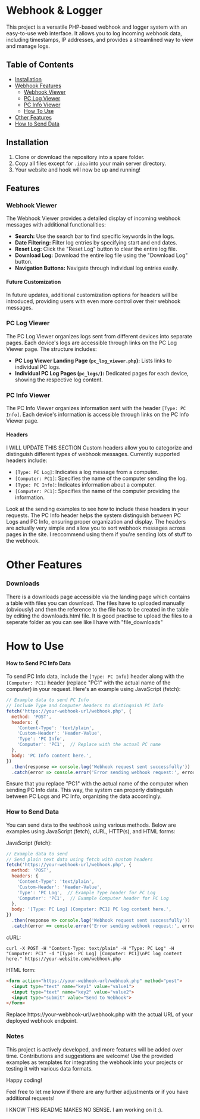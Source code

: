 # Webhook & Logger

This project is a versatile PHP-based webhook and logger system with an easy-to-use web interface. It allows you to log incoming webhook data, including timestamps, IP addresses, and provides a streamlined way to view and manage logs.

## Table of Contents
- [Installation](#installation)
- [Webhook Features](#features)
    - [Webhook Viewer](#webhook-viewer)
    - [PC Log Viewer](#pc-log-viewer)
    - [PC Info Viewer](#pc-info-viewer)
    - [How To Use](#how-to-use)
- [Other Features](#other-features)
- [How to Send Data](#how-to-send-data)

## Installation
1. Clone or download the repository into a spare folder.
2. Copy all files except for `.idea` into your main server directory.
3. Your website and hook will now be up and running!

## Features

### Webhook Viewer
The Webhook Viewer provides a detailed display of incoming webhook messages with additional functionalities:

- **Search:** Use the search bar to find specific keywords in the logs.
- **Date Filtering:** Filter log entries by specifying start and end dates.
- **Reset Log:** Click the "Reset Log" button to clear the entire log file.
- **Download Log:** Download the entire log file using the "Download Log" button.
- **Navigation Buttons:** Navigate through individual log entries easily.

#### Future Customization
In future updates, additional customization options for headers will be introduced, providing users with even more control over their webhook messages.

### PC Log Viewer
The PC Log Viewer organizes logs sent from different devices into separate pages. Each device's logs are accessible through links on the PC Log Viewer page. The structure includes:

- **PC Log Viewer Landing Page (`pc_log_viewer.php`):** Lists links to individual PC logs.
- **Individual PC Log Pages (`pc_logs/`):** Dedicated pages for each device, showing the respective log content.

### PC Info Viewer
The PC Info Viewer organizes information sent with the header `[Type: PC Info]`. Each device's information is accessible through links on the PC Info Viewer page.



#### Headers
I WILL UPDATE THIS SECTION
Custom headers allow you to categorize and distinguish different types of webhook messages. Currently supported headers include:

- `[Type: PC Log]`: Indicates a log message from a computer.
- `[Computer: PC1]`: Specifies the name of the computer sending the log.
- `[Type: PC Info]`: Indicates information about a computer.
- `[Computer: PC1]`: Specifies the name of the computer providing the information.

Look at the sending examples to see how to include these headers in your requests. The PC Info header helps the system distinguish between PC Logs and PC Info, ensuring proper organization and display.
The headers are actually very simple and allow you to sort webhook messages across pages in the site. I reccommend using them if you're sending lots of stuff to the webhook.

# Other Features

### Downloads
There is a downloads page accessible via the landing page which contains a table with files you can download. The files have to uploaded manually (obviously) and then the reference to the file has to be created in the table by editing the downloads.html file. It is good practise to upload the files to a seperate folder as you can see like I have with "file_downloads"

# How to Use

#### How to Send PC Info Data
To send PC Info data, include the `[Type: PC Info]` header along with the `[Computer: PC1]` header (replace "PC1" with the actual name of the computer) in your request. Here's an example using JavaScript (fetch):

```javascript
// Example data to send PC Info
// Include Type and Computer headers to distinguish PC Info
fetch('https://your-webhook-url/webhook.php', {
  method: 'POST',
  headers: {
    'Content-Type': 'text/plain',
    'Custom-Header': 'Header-Value',
    'Type': 'PC Info',
    'Computer': 'PC1',  // Replace with the actual PC name
  },
  body: 'PC Info content here.',
})
  .then(response => console.log('Webhook request sent successfully'))
  .catch(error => console.error('Error sending webhook request:', error));
```
Ensure that you replace "PC1" with the actual name of the computer when sending PC Info data. This way, the system can properly distinguish between PC Logs and PC Info, organizing the data accordingly.

### How to Send Data

You can send data to the webhook using various methods. Below are examples using JavaScript (fetch), cURL, HTTP(s), and HTML forms:

JavaScript (fetch):

```javascript
// Example data to send
// Send plain text data using fetch with custom headers
fetch('https://your-webhook-url/webhook.php', {
  method: 'POST',
  headers: {
    'Content-Type': 'text/plain',
    'Custom-Header': 'Header-Value',
    'Type': 'PC Log',  // Example Type header for PC Log
    'Computer': 'PC1',  // Example Computer header for PC Log
  },
  body: '[Type: PC Log] [Computer: PC1] PC log content here.',
})
  .then(response => console.log('Webhook request sent successfully'))
  .catch(error => console.error('Error sending webhook request:', error));
```

cURL:
```
curl -X POST -H "Content-Type: text/plain" -H "Type: PC Log" -H "Computer: PC1" -d "[Type: PC Log] [Computer: PC1]\nPC log content here." https://your-website.com/webhook.php
```
HTML form:
```html
<form action="https://your-webhook-url/webhook.php" method="post">
  <input type="text" name="key1" value="value1">
  <input type="text" name="key2" value="value2">
  <input type="submit" value="Send to Webhook">
</form>
```

Replace https://your-webhook-url/webhook.php with the actual URL of your deployed webhook endpoint.

### Notes

This project is actively developed, and more features will be added over time. Contributions and suggestions are welcome! Use the provided examples as templates for integrating the webhook into your projects or testing it with various data formats.

Happy coding!

Feel free to let me know if there are any further adjustments or if you have additional requests!

I KNOW THIS README MAKES NO SENSE. I am working on it :).
